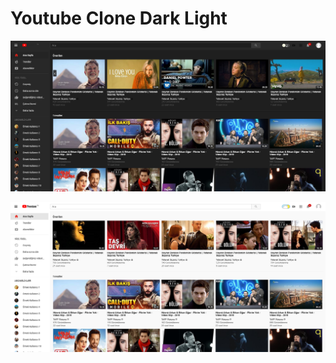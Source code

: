 # Youtube Clone Dark Light

![Youtube Clone Dark](https://raw.githubusercontent.com/yciceklioglu/youtube-clone/refs/heads/main/dark.png)

![Youtube Clone White](https://raw.githubusercontent.com/yciceklioglu/youtube-clone/refs/heads/main/light.png)
